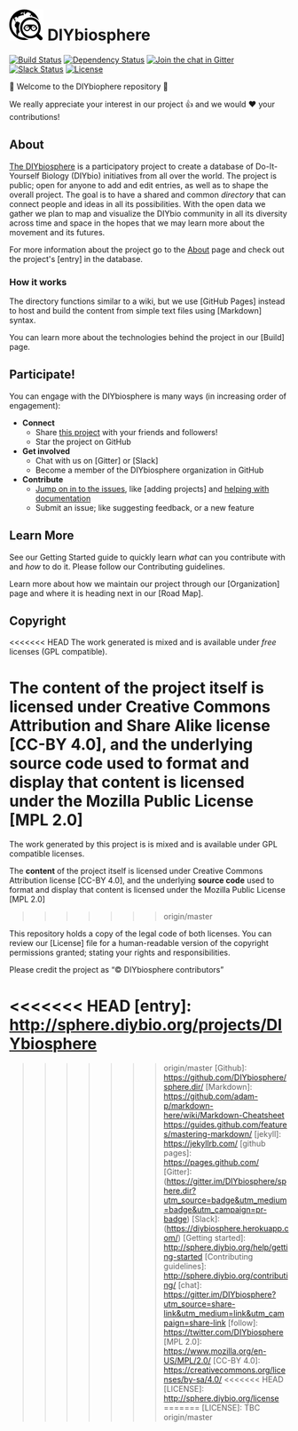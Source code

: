 # ![Logo](assets/images/Logo1.5x.png) DIYbiosphere

[![Build Status](https://travis-ci.org/DIYbiosphere/sphere.dir.svg?branch=master)](https://travis-ci.org/DIYbiosphere/sphere.dir)
[![Dependency Status](https://www.versioneye.com/user/projects/574e9577e298f3003e688985/badge.svg?style=flat)](https://www.versioneye.com/user/projects/574e9577e298f3003e688985)
[![Join the chat in Gitter](https://badges.gitter.im/DIYbiosphere/diybiosphere.io.svg)](https://gitter.im/DIYbiosphere/diybiosphere.io?utm_source=badge&utm_medium=badge&utm_campaign=pr-badge)
[![Slack Status](https://diybiosphere.herokuapp.com/badge.svg)](https://diybiosphere.herokuapp.com)
[![License](https://img.shields.io/badge/License-MPL%20%2B%20CC--BY-blue.svg)](https://creativecommons.org/licenses/by-sa/4.0/)

:tada: Welcome to the DIYbiophere repository :tada:

We really appreciate your interest in our project :+1: and we would :heart: your contributions!

## About

[The DIYbiosphere](http://sphere.diybio.org/) is a participatory project to create a database of Do-It-Yourself Biology (DIYbio) initiatives from all over the world. The project is public; open for anyone to add and edit entries, as well as to shape the overall project. The goal is to have a shared and common _directory_ that can connect people and ideas in all its possibilities. With the open data we gather we plan to map and visualize the DIYbio community in all its diversity across time and space in the hopes that we may learn more about the movement and its futures.

For more information about the project go to the [About](http://sphere.diybio.org/) page and check out the project's [entry] in the database.

### How it works
The directory functions similar to a wiki, but we use [GitHub Pages] instead to host and build the content from simple text files using [Markdown] syntax.

You can learn more about the technologies behind the project in our [Build] page.

## Participate!
You can engage with the DIYbiosphere is many ways (in increasing order of engagement):
- **Connect**
	- Share [this project](http://sphere.diybio.org/) with your friends and followers!
	- Star the project on GitHub
- **Get involved**
	- Chat with us on [Gitter] or [Slack]
	- Become a member of the DIYbiosphere organization in GitHub
- **Contribute**
	- [Jump on in to the issues](https://github.com/DIYbiosphere/sphere.dir/issues), like [adding projects] and [helping with documentation](https://github.com/DIYbiosphere/sphere.dir/issues/39)
	- Submit an issue; like suggesting feedback, or a new feature

## Learn More
See our Getting Started guide to quickly learn _what_ can you contribute with and _how_ to do it. Please follow our Contributing guidelines.

Learn more about how we maintain our project through our [Organization] page and where it is heading next in our [Road Map].

## Copyright
<<<<<<< HEAD
The work generated is mixed and is available under _free_ licenses (GPL compatible).

The **content** of the project itself is licensed under Creative Commons Attribution and Share Alike license [CC-BY 4.0], and the underlying **source code** used to format and display that content is licensed under the Mozilla Public License [MPL 2.0]
=======
The work generated by this project is is mixed and is available under GPL compatible licenses.

The **content** of the project itself is licensed under Creative Commons Attribution license [CC-BY 4.0], and the underlying **source code** used to format and display that content is licensed under the Mozilla Public License [MPL 2.0]
>>>>>>> origin/master

This repository holds a copy of the legal code of both licenses. You can review our [License] file for a human-readable version of the copyright permissions granted; stating your rights and responsibilities.

Please credit the project as “© DIYbiosphere contributors”

[about]: http://sphere.diybio.org/about/
<<<<<<< HEAD
[entry]: http://sphere.diybio.org/projects/DIYbiosphere
=======
[Git]: https://git-scm.com/
>>>>>>> origin/master
[Github]: https://github.com/DIYbiosphere/sphere.dir/
[Markdown]: https://github.com/adam-p/markdown-here/wiki/Markdown-Cheatsheet https://guides.github.com/features/mastering-markdown/
[jekyll]: https://jekyllrb.com/
[github pages]: https://pages.github.com/
[Gitter]: (https://gitter.im/DIYbiosphere/sphere.dir?utm_source=badge&utm_medium=badge&utm_campaign=pr-badge)
[Slack]: (https://diybiosphere.herokuapp.com/)
[Getting started]: http://sphere.diybio.org/help/getting-started
[Contributing guidelines]: http://sphere.diybio.org/contributing/
[chat]: https://gitter.im/DIYbiosphere?utm_source=share-link&utm_medium=link&utm_campaign=share-link
[follow]: https://twitter.com/DIYbiosphere
[MPL 2.0]: https://www.mozilla.org/en-US/MPL/2.0/
[CC-BY 4.0]: https://creativecommons.org/licenses/by-sa/4.0/
<<<<<<< HEAD
[LICENSE]: http://sphere.diybio.org/license
=======
[LICENSE]: TBC
>>>>>>> origin/master

